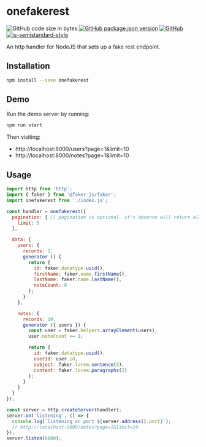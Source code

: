 # onefakerest
![GitHub code size in bytes](https://img.shields.io/github/languages/code-size/markwylde/onefakerest?style=flat-square)
[![GitHub package.json version](https://img.shields.io/github/package-json/v/markwylde/onefakerest?style=flat-square)](https://github.com/markwylde/onefakerest/blob/master/package.json)
[![GitHub](https://img.shields.io/github/license/markwylde/onefakerest?style=flat-square)](https://github.com/markwylde/onefakerest/blob/master/LICENSE)
[![js-semistandard-style](https://img.shields.io/badge/code%20style-semistandard-brightgreen.svg?style=flat-square)](https://github.com/standard/semistandard)

An http handler for NodeJS that sets up a fake rest endpoint.

## Installation
```bash
npm install --save onefakerest
```

## Demo
Run the demo server by running:
```bash
npm run start
```

Then visiting:
- http://localhost:8000/users?page=1&limit=10
- http://localhost:8000/notes?page=1&limit=10

## Usage
```javascript
import http from 'http';
import { faker } from '@faker-js/faker';
import onefakerest from './index.js';

const handler = onefakerest({
  pagination: { // pagination is optional. it's absence will return all records.
    limit: 5
  },

  data: {
    users: {
      records: 2,
      generator () {
        return {
          id: faker.datatype.uuid(),
          firstName: faker.name.firstName(),
          lastName: faker.name.lastName(),
          noteCount: 0
        };
      }
    },

    notes: {
      records: 10,
      generator ({ users }) {
        const user = faker.helpers.arrayElement(users);
        user.noteCount += 1;

        return {
          id: faker.datatype.uuid(),
          userId: user.id,
          subject: faker.lorem.sentence(5),
          content: faker.lorem.paragraphs(2)
        };
      }
    }
  }
});

const server = http.createServer(handler);
server.on('listening', () => {
  console.log(`listening on port ${server.address().port}`);
  // http://localhost:8000/notes?page=1&limit=10
});
server.listen(8000);
```
